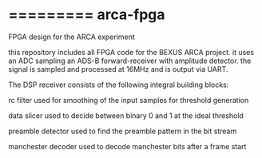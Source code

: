 =========
arca-fpga
=========

FPGA design for the ARCA experiment

this repository includes all FPGA code for the BEXUS ARCA project. it uses an ADC sampling an ADS-B forward-receiver with amplitude detector. the signal is sampled and processed at 16MHz and is output via UART.

The DSP receiver consists of the following integral building blocks:

rc filter
  used for smoothing of the input samples for threshold generation

data slicer
  used to decide between binary 0 and 1 at the ideal threshold

preamble detector
  used to find the preamble pattern in the bit stream

manchester decoder
  used to decode manchester bits after a frame start


